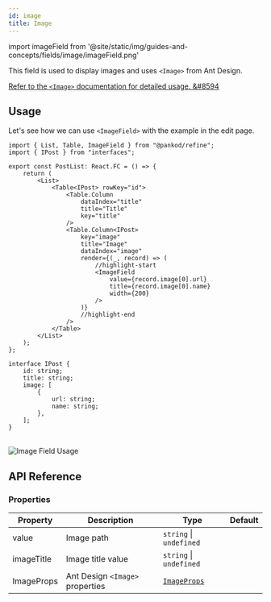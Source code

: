 ```yaml
---
id: image
title: Image
---
```


import imageField from '@site/static/img/guides-and-concepts/fields/image/imageField.png'

This field is used to display images and uses `<Image>` from Ant Design.

[Refer to the `<Image>` documentation for detailed usage. &#8594](https://ant.design/components/image/#header)

## Usage

Let's see how we can use `<ImageField>` with the example in the edit page.

```tsx
import { List, Table, ImageField } from "@pankod/refine";
import { IPost } from "interfaces";

export const PostList: React.FC = () => {
    return (
        <List>
            <Table<IPost> rowKey="id">
                <Table.Column
                    dataIndex="title"
                    title="Title"
                    key="title"
                />
                <Table.Column<IPost>
                    key="image"
                    title="Image"
                    dataIndex="image"
                    render={(_, record) => (
                        //highlight-start
                        <ImageField
                            value={record.image[0].url}
                            title={record.image[0].name}
                            width={200}
                        />
                    )}
                    //highlight-end
                />
            </Table>
        </List>
    );
};
```

```tsx title="interfaces/index.d.ts"
interface IPost {
    id: string;
    title: string;
    image: [
        {
            url: string;
            name: string;
        },
    ];
}
```

<br/>
<div>
    <img src={imageField} alt="Image Field Usage"/>
</div>

## API Reference

### Properties

| Property   | Description                | Type                                                     | Default |
| ---------- | -------------------------- | -------------------------------------------------------- | ------- |
| value      | Image path                 | `string` \| `undefined`                                  |         |
| imageTitle | Image title value          | `string` \| `undefined`                                  |         |
| ImageProps | Ant Design `<Image>` properties | [`ImageProps`](https://ant.design/components/image/#API) |         |
